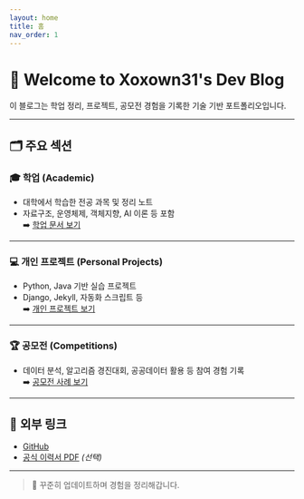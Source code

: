 ```yaml
---
layout: home
title: 홈
nav_order: 1
---
```


# 👋 Welcome to Xoxown31's Dev Blog

이 블로그는 학업 정리, 프로젝트, 공모전 경험을 기록한 기술 기반 포트폴리오입니다.

---

## 🗂️ 주요 섹션

### 🎓 학업 (Academic)

- 대학에서 학습한 전공 과목 및 정리 노트
- 자료구조, 운영체제, 객체지향, AI 이론 등 포함  
➡️ [학업 문서 보기](docs/academics.md)

---

### 💻 개인 프로젝트 (Personal Projects)

- Python, Java 기반 실습 프로젝트
- Django, Jekyll, 자동화 스크립트 등  
➡️ [개인 프로젝트 보기](docs/projects.md)

---

### 🏆 공모전 (Competitions)

- 데이터 분석, 알고리즘 경진대회, 공공데이터 활용 등 참여 경험 기록  
➡️ [공모전 사례 보기](docs/competitions.md)

---

## 🔗 외부 링크

- [GitHub](https://github.com/xoxown31)
- [공식 이력서 PDF]() *(선택)*

---

> 📌 꾸준히 업데이트하며 경험을 정리해갑니다.
